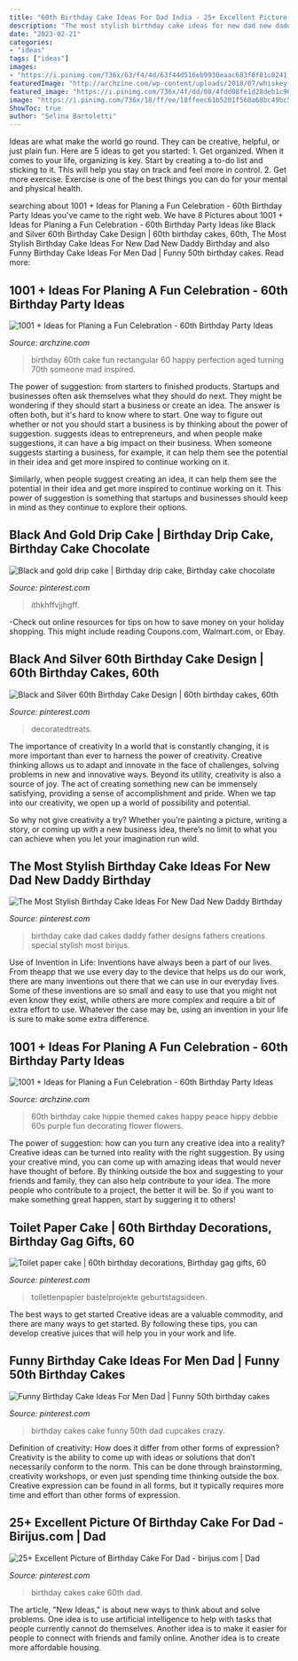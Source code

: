 ```yaml
---
title: "60th Birthday Cake Ideas For Dad India - 25+ Excellent Picture Of Birthday Cake For Dad"
description: "The most stylish birthday cake ideas for new dad new daddy birthday"
date: "2023-02-21"
categories:
- "ideas"
tags: ["ideas"]
images:
- "https://i.pinimg.com/736x/63/f4/4d/63f44d516eb9930eaac683f8f81c8241.jpg"
featuredImage: "http://archzine.com/wp-content/uploads/2018/07/whiskey-rectangular-cake-in-black-with-white-writing-made-to-look-like-a-bottle-s-label-old-no-brand-happy-60th-birthday-adam-aged-to-perfection.jpg"
featured_image: "https://i.pinimg.com/736x/4f/dd/08/4fdd08fe1d28deb1c906dc719e04fe90.jpg"
image: "https://i.pinimg.com/736x/18/ff/ee/18ffeec61b5201f560a68bc49bc55ef8--birthday-cakes-for-men-birthday-cupcakes.jpg"
ShowToc: true
author: "Selina Bartoletti"
---
```



Ideas are what make the world go round. They can be creative, helpful, or just plain fun. Here are 5 ideas to get you started: 1. Get organized. When it comes to your life, organizing is key. Start by creating a to-do list and sticking to it. This will help you stay on track and feel more in control. 2. Get more exercise. Exercise is one of the best things you can do for your mental and physical health.

	

		
searching about 1001 + Ideas for Planing a Fun Celebration - 60th Birthday Party Ideas you've came to the right web. We have 8 Pictures about 1001 + Ideas for Planing a Fun Celebration - 60th Birthday Party Ideas like Black and Silver 60th Birthday Cake Design | 60th birthday cakes, 60th, The Most Stylish Birthday Cake Ideas For New Dad New Daddy Birthday and also Funny Birthday Cake Ideas For Men Dad | Funny 50th birthday cakes. Read more:
		
    
## 1001 + Ideas For Planing A Fun Celebration - 60th Birthday Party Ideas

<img loading=lazy src="http://archzine.com/wp-content/uploads/2018/07/whiskey-rectangular-cake-in-black-with-white-writing-made-to-look-like-a-bottle-s-label-old-no-brand-happy-60th-birthday-adam-aged-to-perfection.jpg" onerror="this.onerror=null;this.src='https://tse1.mm.bing.net/th?id=OIP.NyclTMVQDPne36C4SOPaAQHaJ3&amp;pid=15.1';" alt="1001 + Ideas for Planing a Fun Celebration - 60th Birthday Party Ideas">

_Source: archzine.com_

>birthday 60th cake fun rectangular 60 happy perfection aged turning 70th someone mad inspired. 

	

The power of suggestion: from starters to finished products.
Startups and businesses often ask themselves what they should do next. They might be wondering if they should start a business or create an idea. The answer is often both, but it's hard to know where to start. One way to figure out whether or not you should start a business is by thinking about the power of suggestion. 
 suggests ideas to entrepreneurs, and when people make suggestions, it can have a big impact on their business. When someone suggests starting a business, for example, it can help them see the potential in their idea and get more inspired to continue working on it. 

Similarly, when people suggest creating an idea, it can help them see the potential in their idea and get more inspired to continue working on it. This power of suggestion is something that startups and businesses should keep in mind as they continue to explore their options.

    
## Black And Gold Drip Cake | Birthday Drip Cake, Birthday Cake Chocolate

<img loading=lazy src="https://i.pinimg.com/736x/63/f4/4d/63f44d516eb9930eaac683f8f81c8241.jpg" onerror="this.onerror=null;this.src='https://tse4.mm.bing.net/th?id=OIP.pbRKIAJga4KQhybBesP8jgHaJ3&amp;pid=15.1';" alt="Black and gold drip cake | Birthday drip cake, Birthday cake chocolate">

_Source: pinterest.com_

>ithkhffvjjhgff. 

	

-Check out online resources for tips on how to save money on your holiday shopping. This might include reading Coupons.com, Walmart.com, or Ebay.

    
## Black And Silver 60th Birthday Cake Design | 60th Birthday Cakes, 60th

<img loading=lazy src="https://i.pinimg.com/originals/12/24/f1/1224f13626260f6b57bb8a125b687ce6.jpg" onerror="this.onerror=null;this.src='https://tse2.mm.bing.net/th?id=OIP.5FYu_4cb_IakSzdbNsnLLwHaLH&amp;pid=15.1';" alt="Black and Silver 60th Birthday Cake Design | 60th birthday cakes, 60th">

_Source: pinterest.com_

>decoratedtreats. 

	

The importance of creativity
In a world that is constantly changing, it is more important than ever to harness the power of creativity. Creative thinking allows us to adapt and innovate in the face of challenges, solving problems in new and innovative ways.
Beyond its utility, creativity is also a source of joy. The act of creating something new can be immensely satisfying, providing a sense of accomplishment and pride. When we tap into our creativity, we open up a world of possibility and potential.

So why not give creativity a try? Whether you’re painting a picture, writing a story, or coming up with a new business idea, there’s no limit to what you can achieve when you let your imagination run wild.

    
## The Most Stylish Birthday Cake Ideas For New Dad New Daddy Birthday

<img loading=lazy src="https://i.pinimg.com/736x/3f/15/63/3f1563284d6557d7b37666359820087e.jpg" onerror="this.onerror=null;this.src='https://tse4.mm.bing.net/th?id=OIP.ogHLNWDaBwKrO6zHykLQjQHaIn&amp;pid=15.1';" alt="The Most Stylish Birthday Cake Ideas For New Dad New Daddy Birthday">

_Source: pinterest.com_

>birthday cake dad cakes daddy father designs fathers creations special stylish most birijus. 

	

Use of Invention in Life:
Inventions have always been a part of our lives. From theapp that we use every day to the device that helps us do our work, there are many inventions out there that we can use in our everyday lives. Some of these inventions are so small and easy to use that you might not even know they exist, while others are more complex and require a bit of extra effort to use. Whatever the case may be, using an invention in your life is sure to make some extra difference.

    
## 1001 + Ideas For Planing A Fun Celebration - 60th Birthday Party Ideas

<img loading=lazy src="http://archzine.com/wp-content/uploads/2018/07/peace-signs-and-small-hearts-on-wires-decorating-a-two-layered-cake-in-pink-and-violet-covered-with-multicolored-shapes-and-the-words-happy-60th-birthday-debbie-on-a-dark-purple-surface.jpg" onerror="this.onerror=null;this.src='https://tse1.mm.bing.net/th?id=OIP.O3tozyB6m4nzmLefVdhH3AHaJ6&amp;pid=15.1';" alt="1001 + Ideas for Planing a Fun Celebration - 60th Birthday Party Ideas">

_Source: archzine.com_

>60th birthday cake hippie themed cakes happy peace hippy debbie 60s purple fun decorating flower flowers. 

	

The power of suggestion: how can you turn any creative idea into a reality?
Creative ideas can be turned into reality with the right suggestion. By using your creative mind, you can come up with amazing ideas that would never have thought of before. By thinking outside the box and suggesting to your friends and family, they can also help contribute to your idea. The more people who contribute to a project, the better it will be. So if you want to make something great happen, start by suggering it to others!

    
## Toilet Paper Cake | 60th Birthday Decorations, Birthday Gag Gifts, 60

<img loading=lazy src="https://i.pinimg.com/originals/0f/35/b9/0f35b947e3d757ca974b102786d24bce.jpg" onerror="this.onerror=null;this.src='https://tse3.mm.bing.net/th?id=OIP.X4RnGxMb_EdbXQdBPpO8IQHaJ4&amp;pid=15.1';" alt="Toilet paper cake | 60th birthday decorations, Birthday gag gifts, 60">

_Source: pinterest.com_

>toilettenpapier bastelprojekte geburtstagsideen. 

	

The best ways to get started
Creative ideas are a valuable commodity, and there are many ways to get started. By following these tips, you can develop creative juices that will help you in your work and life.

    
## Funny Birthday Cake Ideas For Men Dad | Funny 50th Birthday Cakes

<img loading=lazy src="https://i.pinimg.com/736x/18/ff/ee/18ffeec61b5201f560a68bc49bc55ef8--birthday-cakes-for-men-birthday-cupcakes.jpg" onerror="this.onerror=null;this.src='https://tse1.mm.bing.net/th?id=OIP.dS6bn1l4PVWzlPg9htYTJQHaGG&amp;pid=15.1';" alt="Funny Birthday Cake Ideas For Men Dad | Funny 50th birthday cakes">

_Source: pinterest.com_

>birthday cakes cake funny 50th dad cupcakes crazy. 

	

Definition of creativity: How does it differ from other forms of expression?
Creativity is the ability to come up with ideas or solutions that don’t necessarily conform to the norm. This can be done through brainstorming, creativity workshops, or even just spending time thinking outside the box. Creative expression can be found in all forms, but it typically requires more time and effort than other forms of expression.

    
## 25+ Excellent Picture Of Birthday Cake For Dad - Birijus.com | Dad

<img loading=lazy src="https://i.pinimg.com/736x/4f/dd/08/4fdd08fe1d28deb1c906dc719e04fe90.jpg" onerror="this.onerror=null;this.src='https://tse1.mm.bing.net/th?id=OIP.BAs_eAb1xZnznZ39EnwUbgHaKy&amp;pid=15.1';" alt="25+ Excellent Picture of Birthday Cake For Dad - birijus.com | Dad">

_Source: pinterest.com_

>birthday cakes cake 60th dad. 

	

The article, "New Ideas," is about new ways to think about and solve problems. One idea is to use artificial intelligence to help with tasks that people currently cannot do themselves. Another idea is to make it easier for people to connect with friends and family online. Another idea is to create more affordable housing.

